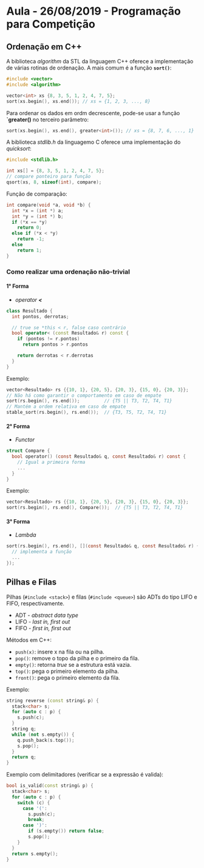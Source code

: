 # Aula - 26/08/2019 - Programação para Competição

## Ordenação em C++

A biblioteca _algorithm_ da STL da linguagem C++ oferece a implementação de
várias rotinas de ordenação. A mais comum é a função **`sort()`**:

```c
#include <vector>
#include <algorithm>

vector<int> xs {8, 3, 5, 1, 2, 4, 7, 5};
sort(xs.begin(), xs.end()); // xs = {1, 2, 3, ..., 8}
```

Para ordenar os dados em ordm decrescente, pode-se usar a função **`greater()**
no terceiro parâmetro:

```c
sort(xs.begin(), xs.end(), greater<int>()); // xs = {8, 7, 6, ..., 1}
```

A biblioteca _stdlib.h_ da linguagemo C oferece uma implementação do
_quicksort_:

```c
#include <stdlib.h>

int xs[] = {8, 3, 5, 1, 2, 4, 7, 5};
// compare ponteiro para função
qsort(xs, 8, sizeof(int), compare);
```

Função de comparação:

```c
int compare(void *a, void *b) {
  int *x = (int *) a;
  int *y = (int *) b;
  if (*x == *y)
    return 0;
  else if (*x < *y)
    return -1;
  else
    return 1;
}
```

### Como realizar uma ordenação não-trivial

#### 1° Forma

- _operator **<**_

```c++
class Resultado {
  int pontos, derrotas;

  // true se *this < r, false caso contrário
  bool operator< (const Resultado& r) const {
    if (pontos != r.pontos)
      return pontos > r.pontos

    return derrotas < r.derrotas
  }
}
```

Exemplo:

```c++
vector<Resultado> rs {{10, 1}, {20, 5}, {20, 3}, {15, 0}, {20, 3}};
// Não há como garantir o comportamento em caso de empate
sort(rs.begin(), rs.end());         // {T5 || T3, T2, T4, T1}
// Mantém a ordem relativa em caso de empate
stable_sort(rs.begin(), rs.end());  // {T3, T5, T2, T4, T1}

```

#### 2° Forma

- _Functor_

```c
struct Compare {
  bool operator() (const Resultado& q, const Resultado& r) const {
    // Igual a primeira forma
    ...
  }
}
```

Exemplo:

```c
vector<Resultado> rs {{10, 1}, {20, 5}, {20, 3}, {15, 0}, {20, 3}};
sort(rs.begin(), rs.end(), Compare());  // {T5 || T3, T2, T4, T1}
```

#### 3° Forma

- _Lambda_

```c
sort(rs.begin(), rs.end(), [](const Resultado& q, const Resultado& r) {
  // implementa a função
  ...
});
```

## Pilhas e Filas

Pilhas (`#include <stack>`) e filas (`#include <queue>`) são ADTs do tipo LIFO e
FIFO, respectivamente.

- ADT - _abstract data type_
- LIFO - _last in, first out_
- FIFO - _first in, first out_

Métodos em C++:

- `push(x)`: insere x na fila ou na pilha.
- `pop()`: remove o topo da pilha e o primeiro da fila.
- `empty()`: retorna _true_ se a estrutura está vazia.
- `top()`: pega o primeiro elemento da pilha.
- `front()`: pega o primeiro elemento da fila.

Exemplo:

```c++
string reverse (const string& p) {
  stack<char> s;
  for (auto c : p) {
    s.push(c);
  }
  string q;
  while (not s.empty()) {
    q.push_back(s.top());
    s.pop();
  }
  return q;
}
```

Exemplo com delimitadores (verificar se a expressão é valida):

```c++
bool is_valid(const string& p) {
  stack<char> s;
  for (auto c : p) {
    switch (c) {
      case '(':
        s.push(c);
        break;
      case ')':
        if (s.empty()) return false;
        s.pop();
    }
  }
  return s.empty();
}
```
